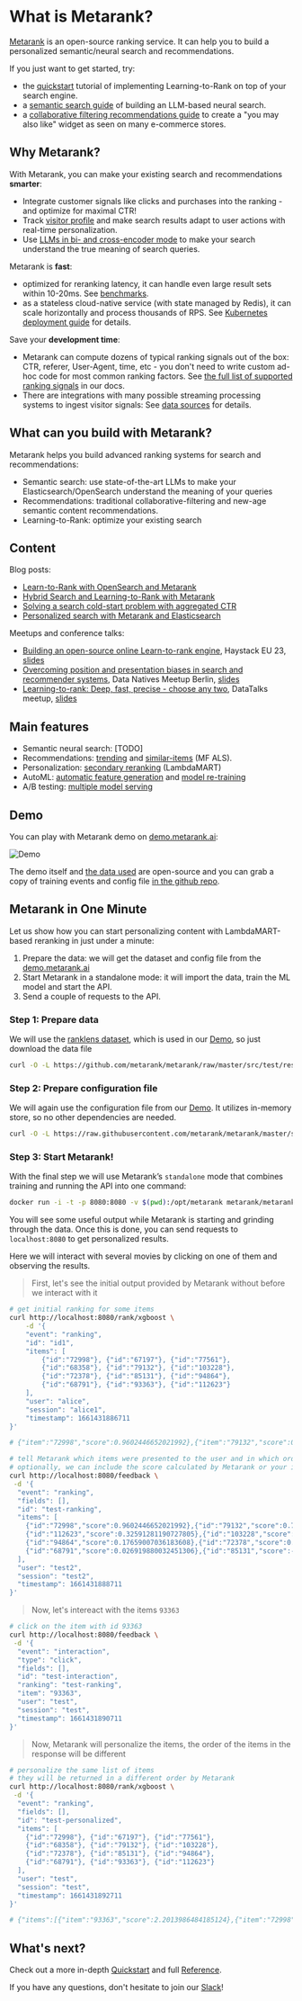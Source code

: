 # What is Metarank?

[Metarank](https://metarank.ai) is an open-source ranking service. It can help you to build a personalized semantic/neural search and recommendations. 

If you just want to get started, try:
* the [quickstart](https://docs.metarank.ai/introduction/quickstart) tutorial of implementing Learning-to-Rank on top of your search engine.
* a [semantic search guide](TODO) of building an LLM-based neural search.
* a [collaborative filtering recommendations guide](TODO) to create a "you may also like" widget as seen on many e-commerce stores.

## Why Metarank?

With Metarank, you can make your existing search and recommendations **smarter**:
* Integrate customer signals like clicks and purchases into the ranking - and optimize for maximal CTR!
* Track [visitor profile](https://docs.metarank.ai/reference/overview/feature-extractors/user-session) and make search results adapt to user actions with real-time personalization.
* Use [LLMs in bi- and cross-encoder mode](https://docs.metarank.ai/reference/overview/feature-extractors/text) to make your search understand the true meaning of search queries.

Metarank is **fast**:
* optimized for reranking latency, it can handle even large result sets within 10-20ms. See [benchmarks](https://docs.metarank.ai/introduction/performance).
* as a stateless cloud-native service (with state managed by Redis), it can scale horizontally and process thousands of RPS. See [Kubernetes deployment guide](https://docs.metarank.ai/reference/deployment-overview/kubernetes) for details.

Save your **development time**:
* Metarank can compute dozens of typical ranking signals out of the box: CTR, referer, User-Agent, time, etc - you don't need to write custom ad-hoc code for most common ranking factors. See [the full list of supported ranking signals](https://docs.metarank.ai/reference/overview/feature-extractors) in our docs.
* There are integrations with many possible streaming processing systems to ingest visitor signals: See [data sources](https://docs.metarank.ai/reference/overview/data-sources) for details.

## What can you build with Metarank?

Metarank helps you build advanced ranking systems for search and recommendations:
* Semantic search: use state-of-the-art LLMs to make your Elasticsearch/OpenSearch understand the meaning of your queries
* Recommendations: traditional collaborative-filtering and new-age semantic content recommendations.
* Learning-to-Rank: optimize your existing search

## Content

Blog posts:
* [Learn-to-Rank with OpenSearch and Metarank](https://opensearch.org/blog/ltr-with-opensearch-and-metarank/)
* [Hybrid Search and Learning-to-Rank with Metarank](https://www.pinecone.io/learn/metarank/)
* [Solving a search cold-start problem with aggregated CTR](https://blog.metarank.ai/solving-a-search-cold-start-problem-with-aggregated-ctr-b88c14f4d03c)
* [Personalized search with Metarank and Elasticsearch](https://blog.metarank.ai/personalized-search-with-metarank-and-elasticsearch-a5a098548da7)

Meetups and conference talks:
* [Building an open-source online Learn-to-rank engine](https://www.youtube.com/watch?v=lbbp4CFWZGk), Haystack EU 23, [slides](https://metarank.github.io/haystack-eu22/#/)
* [Overcoming position and presentation biases in search and recommender systems](https://www.youtube.com/watch?v=PqbYdDiwKBY), Data Natives Meetup Berlin, [slides](https://metarank.github.io/bias-talk/#/)
* [Learning-to-rank: Deep, fast, precise - choose any two](https://www.youtube.com/watch?v=oXfFqAKf4Ac), DataTalks meetup, [slides](https://metarank.github.io/datatalks-ltr-talk/#/)

## Main features

* Semantic neural search: [TODO]
* Recommendations: [trending](configuration/recommendations/trending.md) and [similar-items](configuration/recommendations/similar.md) (MF ALS). 
* Personalization: [secondary reranking](quickstart/quickstart.md) (LambdaMART)
* AutoML: [automatic feature generation](howto/autofeature.md) and [model re-training](howto/model-retraining.md)
* A/B testing: [multiple model serving](configuration/overview.md#models)

## Demo

You can play with Metarank demo on [demo.metarank.ai](https://demo.metarank.ai):

![Demo](./img/demo.gif)

The demo itself and [the data used](https://github.com/metarank/msrd) are open-source and you can grab a copy of training events and config file [in the github repo](https://github.com/metarank/metarank/tree/master/src/test/resources/ranklens).

## Metarank in One Minute

Let us show how you can start personalizing content with LambdaMART-based reranking in just under a minute:

1. Prepare the data: we will get the dataset and config file from the [demo.metarank.ai](https://demo.metarank.ai)
2. Start Metarank in a standalone mode: it will import the data, train the ML model and start the API.
3. Send a couple of requests to the API.

### Step 1: Prepare data

We will use the [ranklens dataset](https://github.com/metarank/ranklens), which is used in our [Demo](https://demo.metarank.ai), so just download the data file

```bash
curl -O -L https://github.com/metarank/metarank/raw/master/src/test/resources/ranklens/events/events.jsonl.gz
```

### Step 2: Prepare configuration file

We will again use the configuration file from our [Demo](https://demo.metarank.ai). It utilizes in-memory store, so no other dependencies are needed.

```bash
curl -O -L https://raw.githubusercontent.com/metarank/metarank/master/src/test/resources/ranklens/config.yml
```

### Step 3: Start Metarank!

With the final step we will use Metarank’s `standalone` mode that combines training and running the API into one command:

```bash
docker run -i -t -p 8080:8080 -v $(pwd):/opt/metarank metarank/metarank:latest standalone --config /opt/metarank/config.yml --data /opt/metarank/events.jsonl.gz
```

You will see some useful output while Metarank is starting and grinding through the data. Once this is done, you can send requests to `localhost:8080` to get personalized results.

Here we will interact with several movies by clicking on one of them and observing the results. 

> First, let's see the initial output provided by Metarank without before we interact with it

```bash
# get initial ranking for some items
curl http://localhost:8080/rank/xgboost \
    -d '{
    "event": "ranking",
    "id": "id1",
    "items": [
        {"id":"72998"}, {"id":"67197"}, {"id":"77561"},
        {"id":"68358"}, {"id":"79132"}, {"id":"103228"}, 
        {"id":"72378"}, {"id":"85131"}, {"id":"94864"}, 
        {"id":"68791"}, {"id":"93363"}, {"id":"112623"}
    ],
    "user": "alice",
    "session": "alice1",
    "timestamp": 1661431886711
}'

# {"item":"72998","score":0.9602446652021992},{"item":"79132","score":0.7819134441404151},{"item":"68358","score":0.33377910321385645},{"item":"112623","score":0.32591281190727805},{"item":"103228","score":0.31640256043322723},{"item":"77561","score":0.3040782705414116},{"item":"94864","score":0.17659007036183608},{"item":"72378","score":0.06164568676567339},{"item":"93363","score":0.058120639770243385},{"item":"68791","score":0.026919880032451306},{"item":"85131","score":-0.35794106000271037},{"item":"67197","score":-0.48735167237049154}
```

```bash
# tell Metarank which items were presented to the user and in which order from the previous request
# optionally, we can include the score calculated by Metarank or your internal retrieval system
curl http://localhost:8080/feedback \
 -d '{
  "event": "ranking",
  "fields": [],
  "id": "test-ranking",
  "items": [
    {"id":"72998","score":0.9602446652021992},{"id":"79132","score":0.7819134441404151},{"id":"68358","score":0.33377910321385645},
    {"id":"112623","score":0.32591281190727805},{"id":"103228","score":0.31640256043322723},{"id":"77561","score":0.3040782705414116},
    {"id":"94864","score":0.17659007036183608},{"id":"72378","score":0.06164568676567339},{"id":"93363","score":0.058120639770243385},
    {"id":"68791","score":0.026919880032451306},{"id":"85131","score":-0.35794106000271037},{"id":"67197","score":-0.48735167237049154}
  ],
  "user": "test2",
  "session": "test2",
  "timestamp": 1661431888711
}'
```

> Now, let's intereact with the items `93363`

```bash
# click on the item with id 93363
curl http://localhost:8080/feedback \
 -d '{
  "event": "interaction",
  "type": "click",
  "fields": [],
  "id": "test-interaction",
  "ranking": "test-ranking",
  "item": "93363",
  "user": "test",
  "session": "test",
  "timestamp": 1661431890711
}'
```

> Now, Metarank will personalize the items, the order of the items in the response will be different

```bash
# personalize the same list of items
# they will be returned in a different order by Metarank
curl http://localhost:8080/rank/xgboost \
 -d '{
  "event": "ranking",
  "fields": [],
  "id": "test-personalized",
  "items": [
    {"id":"72998"}, {"id":"67197"}, {"id":"77561"},
    {"id":"68358"}, {"id":"79132"}, {"id":"103228"}, 
    {"id":"72378"}, {"id":"85131"}, {"id":"94864"}, 
    {"id":"68791"}, {"id":"93363"}, {"id":"112623"}
  ],
  "user": "test",
  "session": "test",
  "timestamp": 1661431892711
}'

# {"items":[{"item":"93363","score":2.2013986484185124},{"item":"72998","score":1.1542776301073876},{"item":"68358","score":0.9828904282341605},{"item":"112623","score":0.9521647429731446},{"item":"79132","score":0.9258841742518286},{"item":"77561","score":0.8990921381835769},{"item":"103228","score":0.8990921381835769},{"item":"94864","score":0.7131600718467729},{"item":"68791","score":0.624462038351694},{"item":"72378","score":0.5269765094008626},{"item":"85131","score":0.29198666089255343},{"item":"67197","score":0.16412780810560743}]}
```

## What's next? 

Check out a more in-depth [Quickstart](quickstart/quickstart.md) and full [Reference](installation.md). 

If you have any questions, don't hesitate to join our [Slack](https://metarank.ai/slack)!